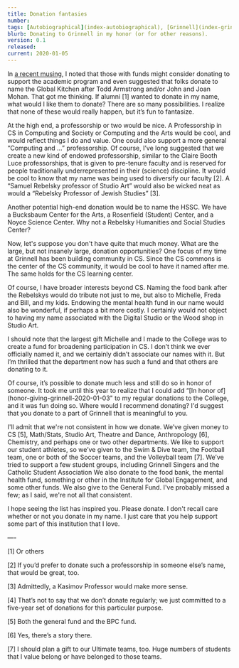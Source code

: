 ```yaml
---
title: Donation fantasies
number: 
tags: [Autobiographical](index-autobiographical), [Grinnell](index-grinnell)
blurb: Donating to Grinnell in my honor (or for other reasons).
version: 0.1
released: 
current: 2020-01-05
---
```

In [a recent musing](post-prereg-2020S), I noted that those with
funds might consider donating to support the academic program and
even suggested that folks donate to name the Global Kitchen after
Todd Armstrong and/or John and Joan Mohan.   That got me thinking.
If alumni [1] wanted to donate in my name, what would I like them
to donate?  There are so many possibilities.  I realize that none
of these would really happen, but it’s fun to fantasize.

At the high end, a professorship or two would be nice.  A Professorship
in CS in Computing and Society or Computing and the Arts would be
cool, and would reflect things I do and value.  One could also
support a more general “Computing and …” professorship.  Of course,
I’ve long suggested that we create a new kind of endowed professorship,
similar to the Claire Booth Luce professorships, that is given to
pre-tenure faculty and is reserved for people traditionally
underrepresented in their (science) discipline.  It would be cool
to know that my name was being used to diversify our faculty [2].
A “Samuel Rebelsky professor of Studio Art” would also be wicked
neat as would a “Rebelsky Professor of Jewish Studies” [3].

Another potential high-end donation would be to name the HSSC.  We
have a Bucksbaum Center for the Arts, a Rosenfield (Student) Center,
and a Noyce Science Center.  Why not a Rebelsky Humanities and
Social Studies Center?

Now, let's suppose you don't have quite that much money.  What are
the large, but not insanely large, donation opportunities?  One
focus of my time at Grinnell has been building community in CS.
Since the CS commons is the center of the CS community, it would
be cool to have it named after me.  The same holds for the CS
learning center.

Of course, I have broader interests beyond CS.  Naming the food
bank after the Rebelskys would do tribute not just to me, but also
to Michelle, Freda and Bill, and my kids.  Endowing the mental
health fund in our name would also be wonderful, if perhaps a bit
more costly.  I certainly would not object to having my name
associated with the Digital Studio or the Wood shop in Studio Art.

I should note that the largest gift Michelle and I made to the
College was to create a fund for broadening participation in CS.
I don’t think we ever officially named it, and we certainly didn’t
associate our names with it.  But I’m thrilled that the department
now has such a fund and that others are donating to it.

Of course, it’s possible to donate much less and still do so in
honor of someone.  It took me until this year to realize that I
could add “[In honor of](honor-giving-grinnell-2020-01-03" to my
regular donations to the College, and it was fun doing so.  Where
would I recommend donating?  I'd suggest that you donate to a part
of Grinnell that is meaningful to you.

I'll admit that we're not consistent in how we donate.  We’ve given
money to CS [5], Math/Stats, Studio Art, Theatre and Dance,
Anthropology [6], Chemistry, and perhaps one or two other departments.
We like to support our student athletes, so we’ve given to the Swim
& Dive team, the Football team, one or both of the Soccer teams,
and the Volleyball team [7].  We’ve tried to support a few student
groups, including Grinnell Singers and the Catholic Student Association
We also donate to the food bank, the mental health fund, something
or other in the Institute for Global Engagement, and some other
funds.  We also give to the General Fund.  I've probably missed a
few; as I said, we're not all that consistent.

I hope seeing the list has inspired you.  Please donate.  I don't
recall care whether or not you donate in my name.  I just care that
you help support some part of this institution that I love.

—-

[1] Or others

[2] If you’d prefer to donate such a professorship in someone else’s name, that would be great, too.

[3] Admittedly, a Kasimov Professor would make more sense.

[4] That’s not to say that we don’t donate regularly; we just committed to a five-year set of donations for this particular purpose.

[5] Both the general fund and the BPC fund.

[6] Yes, there’s a story there.

[7] I should plan a gift to our Ultimate teams, too. Huge numbers of students that I value belong or have belonged to those teams.
